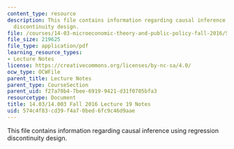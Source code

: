 ```yaml
---
content_type: resource
description: This file contains information regarding causal inference using regression
  discontinuity design.
file: /courses/14-03-microeconomic-theory-and-public-policy-fall-2016/574c4f83cd39f4a70bed6fc9c46d9aae_MIT14_03F16_lec19.pdf
file_size: 219625
file_type: application/pdf
learning_resource_types:
- Lecture Notes
license: https://creativecommons.org/licenses/by-nc-sa/4.0/
ocw_type: OCWFile
parent_title: Lecture Notes
parent_type: CourseSection
parent_uid: f27a70b4-7bee-6919-9421-d31f0705bfa3
resourcetype: Document
title: 14.03/14.003 Fall 2016 Lecture 19 Notes
uid: 574c4f83-cd39-f4a7-0bed-6fc9c46d9aae
---
```

This file contains information regarding causal inference using regression discontinuity design.